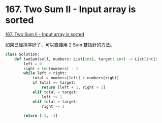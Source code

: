 # 167. Two Sum II - Input array is sorted

[167. Two Sum II - Input array is sorted](https://leetcode.com/problems/two-sum-ii-input-array-is-sorted/)

如果已經排序好了，可以直接用 2 Sum 雙指針的方法。

```python
class Solution:
    def twoSum(self, numbers: List[int], target: int) -> List[int]:
        left = 0
        right = len(numbers) - 1
        while left < right:
            total = numbers[left] + numbers[right]
            if total == target:
                return [left + 1, right + 1]
            elif total < target:
                left += 1
            elif total > target:
                right -= 1
            
        return [-1, -1]
```

